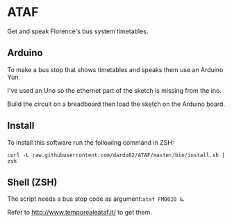 # ATAF
Get and speak Florence's bus system timetables.



## Arduino
To make a bus stop that shows timetables and speaks them use an Arduino Yùn.

I've used an Uno so the ethernet part of the sketch is missing from the ino.

Build the circuit on a breadboard then load the sketch on the Arduino board.


## Install
To install this software run the following command in ZSH:

`curl -L raw.githubusercontent.com/dardo82/ATAF/master/bin/install.sh | zsh`


## Shell (ZSH)
The script needs a bus stop code as argument:``ataf FM0020 &``.

Refer to http://www.temporealeataf.it/ to get them.
